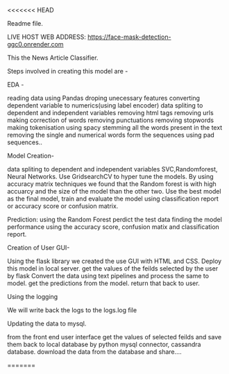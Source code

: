 <<<<<<< HEAD

Readme file.


LIVE HOST WEB ADDRESS: https://face-mask-detection-ggc0.onrender.com		

This the News Article Classifier.

Steps involved in creating this model are - 

EDA - 

reading data using Pandas
droping unecessary features
converting dependent variable to numerics(using label encoder)
data spliting to dependent and independent variables
removing html tags
removing urls
making correction of words
removing punctuations
removing stopwords
making tokenisation using spacy
stemming all the words present in the text
removing the single and numerical words
form the sequences using pad sequences..


Model Creation-

data spliting to dependent and independent variables
SVC,Randomforest, Neural Networks.
Use GridsearchCV to hyper tune the models.
By using accuracy matrix techniques we found that the Random forest is with high accuarcy and the size of the model than the other two.
Use the best model as the final model, train and evaluate the model using classification report or accuracy score or confusion matrix.


Prediction:
using the Random Forest perdict the test data
finding the model performance using the accuracy score, confusion matix and classification report.

Creation of User GUI-

Using the flask library we created the use GUI with HTML and CSS.
Deploy this model in local server.
get the values of the feilds selected by the user by flask
Convert the data using text pipelines and process the same to model.
get the predictions from the model.
return that back to user.

Using the logging

We will write back the logs to the logs.log file

Updating the data to mysql.

from the front end user interface get the values of selected feilds and save them back to local database by python mysql connector, cassandra database.
download the data from the database and share....


=======

